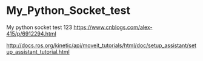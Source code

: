 # My_Python_Socket_test
My python socket test
123
https://www.cnblogs.com/alex-415/p/6912294.html

http://docs.ros.org/kinetic/api/moveit_tutorials/html/doc/setup_assistant/setup_assistant_tutorial.html
